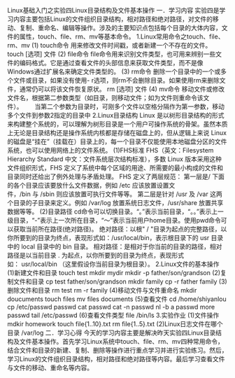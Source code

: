 Linux基础入门之实验四Linux目录结构及文件基本操作
	一．学习内容
	实验四是学习内容主要包括Linux的文件组织目录结构，相对路径和绝对路径，对文件的移动、复制、重命名、编辑等操作。涉及的主要知识点包括每个目录的大体内容，文件的属性，touch、file、rm、mv等基本命令。
	1.Linux常用命令之touch、file、rm、mv
	(1) touch命令
	用来修改文件时间戳，或者新建一个不存在的文件。
	touch [选项] 文件
	(2) file命令
	file命令用来识别文件类型，也可用来辨别一些文件的编码格式。它是通过查看文件的头部信息来获取文件类型，而不是像Windows通过扩展名来确定文件类型的。
	(3) rm命令
	删除一个目录中的一个或多个文件或目录，如果没有使用- r选项，则rm不会删除目录。如果使用rm来删除文件，通常仍可以将该文件恢复原状。
	rm [选项] 文件
	(4) mv命令
	移动文件或修改文件名，根据第二参数类型（如目录，则移动文件；如为文件则重命令该文件）。      
	当第二个参数为目录时，可刚多个文件以空格分隔作为第一参数，移动多个文件到参数2指定的目录中
	2.Linux目录结构
	Linux 是以树形目录结构的形式来构建整个系统的，可以理解为树形目录是一个用户可操作系统的骨架。虽然本质上无论是目录结构还是操作系统内核都是存储在磁盘上的，但从逻辑上来说 Linux 的磁盘是“挂在”（挂载在）目录上的，每一个目录不仅能使用本地磁盘分区的文件系统，也可以使用网络上的文件系统。
	(1)FHS标准
	FHS（英文：Filesystem Hierarchy Standard 中文：文件系统层次结构标准），多数 Linux 版本采用这种文件组织形式，FHS 定义了系统中每个区域的用途、所需要的最小构成的文件和目录同时还给出了例外处理与矛盾处理。
	FHS 定义了两层规范：
	第一层是/ 下面的各个目录应该要放什么文件数据，例如 /etc 应该放置设置文件，/bin 与 /sbin 则应该放置可执行文件等等。
	第二层是针对 /usr 及 /var 这两个目录的子目录来定义。例如 /var/log 放置系统日志文件，/usr/share 放置共享数据等等。
	(2)目录路径
	cd命令可以切换目录。“。”表示当前目录，“。。”表示上一级目录，“-”表示上一次所在目录，“～”表示当前用户home目录。使用pwd命令可以获取当前所在路径(绝对路径)。
	绝对路径：以根" / "目录为起点的完整路径，以你所要到的目录为终点，表现形式如：/usr/local/bin，表示根目录下的 usr 目录中的 local 目录中的 bin 目录。
	相对路径：是相对于你当前的目录的路径，相对路径是以当前目录 . 为起点，以你所要到的目录为终点，表现形式如： usr/local/bin （这里假设你当前目录为根目录）。
	2.Linux文件的基本操作
	(1)新建文件和目录
	touch test
	mkdir mydir
	mkdir -p father/son/grandson
	(2)复制文件和目录
	cp test father/son/grandson
	mkdir family
	cp -r father family
	(3)删除文件和目录
	rm test
	rm -r family
	(4)移动文件与文件重命名
	mkdir doucuments
	touch files
	mv files documents
	(5)查看文件
	cd /home/shiyanlou
	cp /etc/passwd passwd
	cat passwd
	cat -n passwd
	nl -b a passwd
	more passwd
	tail /etc/passwd
	(6)查看文件类型
	file /bin/ls
	3.实验作业
	(1)文件操作
	mdkir homework
	touch file{1..10}.txt
	rm file{1..5}.txt
	(2)Linux日志文件在哪个目录
	/var/log
	二．学习心得
	今天的学习内容主要是解决昨天实验四Linux目录结构及文件基本操作。首先学习Linux系统中touch、file、rm、mv四种常用命令，结合文件和目录的新建、复制、删除等操作进行重点学习并进行实验练习。然后，学习Linux的文件组织目录结构，相对路径和绝对路径等内容。最后学习查看文件与文件的移动、重命名等内容。
